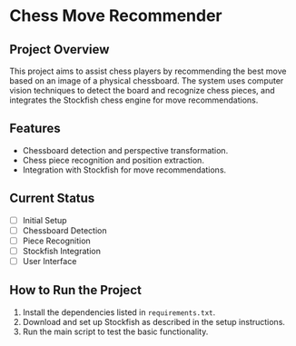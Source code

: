 # Chess Move Recommender

## Project Overview
This project aims to assist chess players by recommending the best move based on an image of a physical chessboard. The system uses computer vision techniques to detect the board and recognize chess pieces, and integrates the Stockfish chess engine for move recommendations.

## Features
- Chessboard detection and perspective transformation.
- Chess piece recognition and position extraction.
- Integration with Stockfish for move recommendations.

## Current Status
- [ ] Initial Setup
- [ ] Chessboard Detection
- [ ] Piece Recognition
- [ ] Stockfish Integration
- [ ] User Interface

## How to Run the Project
1. Install the dependencies listed in `requirements.txt`.
2. Download and set up Stockfish as described in the setup instructions.
3. Run the main script to test the basic functionality.
